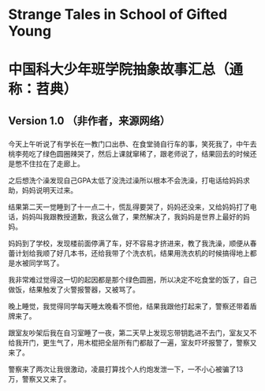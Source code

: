 # Strange Tales in School of Gifted Young
# 中国科大少年班学院抽象故事汇总（通称：苕典）

## Version 1.0 （非作者，来源网络）
### 
今天上午听说了有学长在一教门口出恭、在食堂骑自行车的事，笑死我了，中午去桃李苑吃了绿色圆圈辣哭了，然后上课就窜稀了，跟老师说了，结果回去的时候还是憋不住拉在了走廊上。

之后想洗个澡发现自己GPA太低了没洗过澡所以根本不会洗澡，打电话给妈妈求助，妈妈说明天过来。

结果第二天一觉睡到了十一点二十，慌乱得要哭了，妈妈还没来，又给妈妈打了电话，妈妈叫我跟教授道歉，我这么做了，果然解决了，我妈妈是世界上最好的妈妈。

妈妈到了学校，发现楼前面停满了车，好不容易才挤进来，教了我洗澡，顺便从春蕾计划给我顺了好几本书，还给我带了个洗衣机，结果用洗衣机的时候搞得地上都是水被同学骂了。

我非常难过觉得这一切的起因都是那个绿色圆圈，所以决定不吃食堂的饭了，自己做饭，结果触发了火警报警器，又被骂了。

晚上睡觉，我觉得同学每天睡太晚看不惯他，结果我跟他打起来了，警察还带着盾牌来了。

跟室友吵架后我在自习室睡了一夜，第二天早上发现忘带钥匙进不去门，室友又不给我开门，更生气了，用木棍把全层所有门都敲了一遍，室友吓坏报警了，警察又来了。

警察来了两次让我很激动，凌晨打算找个人约炮发泄一下，一不小心被骗了13万，警察又又来了。
